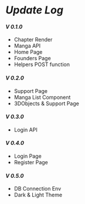 # ___Update Log___

#### *V 0.1.0*
* Chapter Render
* Manga API
* Home Page
* Founders Page
* Helpers POST function

#### *V 0.2.0*
* Support Page
* Manga List Component
* 3DObjects & Support Page

#### *V 0.3.0*
* Login API

#### *V 0.4.0*
* Login Page
* Register Page

#### *V 0.5.0*
* DB Connection Env
* Dark & Light Theme